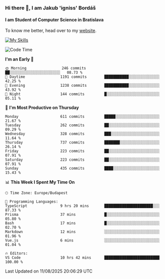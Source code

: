 ### Hi there 👋, I am Jakub 'igniss' Bordáš

#### I am Student of Computer Science in Bratislava
To know me better, head over to my [website](https://bordas.sk).

[![My Skills](https://skillicons.dev/icons?i=js,typescript,html,css,figma,svelte,vue,next,postgresql,nest,express,nodejs)](https://bordas.sk)


<!--START_SECTION:waka-->
![Code Time](http://img.shields.io/badge/Code%20Time-2%2C025%20hrs%2051%20mins-blue)

**I'm an Early 🐤** 

```text
🌞 Morning                246 commits         ██░░░░░░░░░░░░░░░░░░░░░░░   08.73 % 
🌆 Daytime                1191 commits        ███████████░░░░░░░░░░░░░░   42.25 % 
🌃 Evening                1238 commits        ███████████░░░░░░░░░░░░░░   43.92 % 
🌙 Night                  144 commits         █░░░░░░░░░░░░░░░░░░░░░░░░   05.11 % 
```
📅 **I'm Most Productive on Thursday** 

```text
Monday                   611 commits         █████░░░░░░░░░░░░░░░░░░░░   21.67 % 
Tuesday                  262 commits         ██░░░░░░░░░░░░░░░░░░░░░░░   09.29 % 
Wednesday                328 commits         ███░░░░░░░░░░░░░░░░░░░░░░   11.64 % 
Thursday                 737 commits         ███████░░░░░░░░░░░░░░░░░░   26.14 % 
Friday                   223 commits         ██░░░░░░░░░░░░░░░░░░░░░░░   07.91 % 
Saturday                 223 commits         ██░░░░░░░░░░░░░░░░░░░░░░░   07.91 % 
Sunday                   435 commits         ████░░░░░░░░░░░░░░░░░░░░░   15.43 % 
```


📊 **This Week I Spent My Time On** 

```text
🕑︎ Time Zone: Europe/Budapest

💬 Programming Languages: 
TypeScript               9 hrs 20 mins       ██████████████████████░░░   87.33 % 
Prisma                   37 mins             █░░░░░░░░░░░░░░░░░░░░░░░░   05.80 % 
Bash                     17 mins             █░░░░░░░░░░░░░░░░░░░░░░░░   02.70 % 
Markdown                 12 mins             ░░░░░░░░░░░░░░░░░░░░░░░░░   01.96 % 
Vue.js                   6 mins              ░░░░░░░░░░░░░░░░░░░░░░░░░   01.04 % 

🔥 Editors: 
VS Code                  10 hrs 42 mins      █████████████████████████   100.00 % 
```


 Last Updated on 11/08/2025 20:06:29 UTC
<!--END_SECTION:waka-->
